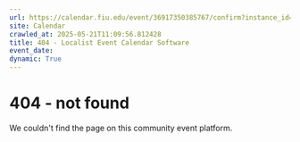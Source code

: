 ```yaml
---
url: https://calendar.fiu.edu/event/36917350385767/confirm?instance_id=36917350400108&return=https%3A%2F%2Fcalendar.fiu.edu%2F
site: Calendar
crawled_at: 2025-05-21T11:09:56.812428
title: 404 - Localist Event Calendar Software
event_date: 
dynamic: True
---
```


# 404 - not found
We couldn't find the page on this community event platform.

